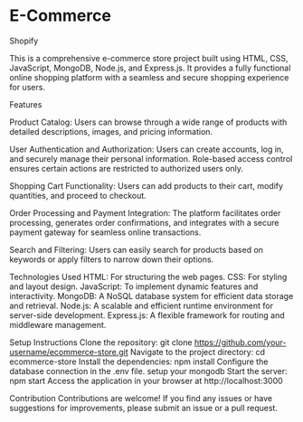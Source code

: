 # E-Commerce
Shopify


This is a comprehensive e-commerce store project built using HTML, CSS, JavaScript, MongoDB, Node.js, and Express.js. It provides a fully functional online shopping platform with a seamless and secure shopping experience for users.

Features

Product Catalog: Users can browse through a wide range of products with detailed descriptions, images, and pricing information.

User Authentication and Authorization: Users can create accounts, log in, and securely manage their personal information. Role-based access control ensures certain actions are restricted to authorized users only.

Shopping Cart Functionality: Users can add products to their cart, modify quantities, and proceed to checkout.

Order Processing and Payment Integration: The platform facilitates order processing, generates order confirmations, and integrates with a secure payment gateway for seamless online transactions.

Search and Filtering: Users can easily search for products based on keywords or apply filters to narrow down their options.

Technologies Used
HTML: For structuring the web pages.
CSS: For styling and layout design.
JavaScript: To implement dynamic features and interactivity.
MongoDB: A NoSQL database system for efficient data storage and retrieval.
Node.js: A scalable and efficient runtime environment for server-side development.
Express.js: A flexible framework for routing and middleware management.


Setup Instructions
Clone the repository: git clone https://github.com/your-username/ecommerce-store.git
Navigate to the project directory: cd ecommerce-store
Install the dependencies: npm install
Configure the database connection in the .env file.
setup your mongodb
Start the server: npm start
Access the application in your browser at http://localhost:3000

Contribution
Contributions are welcome! If you find any issues or have suggestions for improvements, please submit an issue or a pull request.
